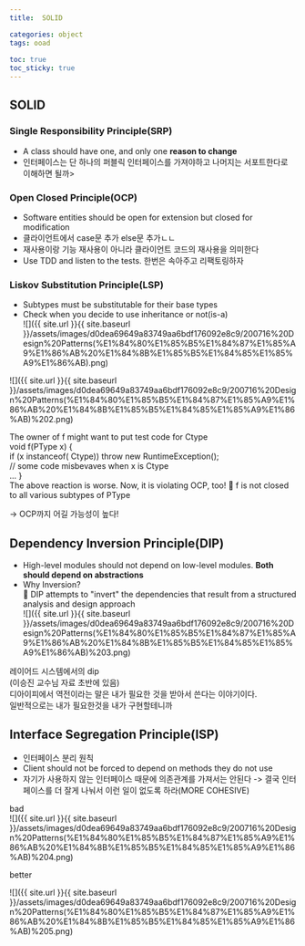 ```yaml
---
title:  SOLID

categories: object 
tags: ooad
 
toc: true
toc_sticky: true
---
```


  
  
## SOLID  
### Single Responsibility Principle(SRP)  
- A class should have one, and only one **reason to change**  
- 인터페이스는 단 하나의 퍼블릭 인터페이스를 가져야하고 나머지는 서포트한다로 이해하면 될까>  
  
### Open Closed Principle(OCP)  
- Software entities should be open for extension but closed for modification  
- 클라이언트에서 case문 추가 else문 추가ㄴㄴ  
- 재사용이랑 기능 재사용이 아니라 클라이언트 코드의 재사용을 의미한다  
- Use TDD and listen to the tests. 한번은 속아주고 리팩토링하자  
  
### Liskov Substitution Principle(LSP)  
- Subtypes must be substitutable for their base types  
- Check when you decide to use inheritance or not(is-a)  
![]({{ site.url }}{{ site.baseurl }}/assets/images/d0dea69649a83749aa6bdf176092e8c9/200716%20Design%20Patterns(%E1%84%80%E1%85%B5%E1%84%87%E1%85%A9%E1%86%AB%20%E1%84%8B%E1%85%B5%E1%84%85%E1%85%A9%E1%86%AB).png)  
  
![]({{ site.url }}{{ site.baseurl }}/assets/images/d0dea69649a83749aa6bdf176092e8c9/200716%20Design%20Patterns(%E1%84%80%E1%85%B5%E1%84%87%E1%85%A9%E1%86%AB%20%E1%84%8B%E1%85%B5%E1%84%85%E1%85%A9%E1%86%AB)%202.png)  
  
The owner of f might want to put test code for Ctype  
    void f(PType x) {  
    if (x instanceof( Ctype)) throw new RuntimeException();  
    // some code misbevaves when x is Ctype  
... }  
 The above reaction is worse. Now, it is violating OCP, too!  f is not closed to all various subtypes of PType  
  
-> OCP까지 어길 가능성이 높다!  
  
  
## Dependency Inversion Principle(DIP)  
- High-level modules should not depend on low-level modules. **Both should depend on abstractions**  
- Why Inversion?  
 DIP attempts to "invert" the dependencies that result from a structured analysis and design approach  
![]({{ site.url }}{{ site.baseurl }}/assets/images/d0dea69649a83749aa6bdf176092e8c9/200716%20Design%20Patterns(%E1%84%80%E1%85%B5%E1%84%87%E1%85%A9%E1%86%AB%20%E1%84%8B%E1%85%B5%E1%84%85%E1%85%A9%E1%86%AB)%203.png)  
  
레이어드 시스템에서의 dip  
(이승진 교수님 자료 초반에 있음)  
디아이피에서 역전이라는 말은 내가 필요한 것을 받아서 쓴다는 이야기이다.  
일반적으로는 내가 필요한것을 내가 구현할테니까  
  
  
  
## Interface Segregation Principle(ISP)  
- 인터페이스 분리 원칙  
- Client should not be forced to depend on methods they do not use  
- 자기가 사용하지 않는 인터페이스 때문에 의존관계를 가져서는 안된다 -> 결국 인터페이스를 더 잘게 나눠서 이런 일이 없도록 하라(MORE COHESIVE)  
  
  
bad  
![]({{ site.url }}{{ site.baseurl }}/assets/images/d0dea69649a83749aa6bdf176092e8c9/200716%20Design%20Patterns(%E1%84%80%E1%85%B5%E1%84%87%E1%85%A9%E1%86%AB%20%E1%84%8B%E1%85%B5%E1%84%85%E1%85%A9%E1%86%AB)%204.png)  
  
better  
  
![]({{ site.url }}{{ site.baseurl }}/assets/images/d0dea69649a83749aa6bdf176092e8c9/200716%20Design%20Patterns(%E1%84%80%E1%85%B5%E1%84%87%E1%85%A9%E1%86%AB%20%E1%84%8B%E1%85%B5%E1%84%85%E1%85%A9%E1%86%AB)%205.png)  
  
  
  
  
  
  
